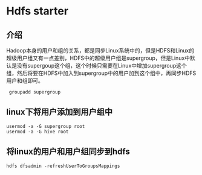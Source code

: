 # Hdfs starter

## 介绍

Hadoop本身的用户和组的关系，都是同步Linux系统中的，但是HDFS和Linux的超级用户组又有一点差别，HDFS中的超级用户组是supergroup，但是Linux中默认是没有supergoup这个组，这个时候只需要在Linux中增加supergroup这个组，然后将要在HDFS中加入到supergroup中的用户加到这个组中，再同步HDFS用户和组即可。

```
 groupadd supergroup
```



## linux下将用户添加到用户组中

```
usermod -a -G supergroup root
usermod -a -G hive root
```



## 将linux的用户和用户组同步到hdfs

```
hdfs dfsadmin -refreshUserToGroupsMappings
```

